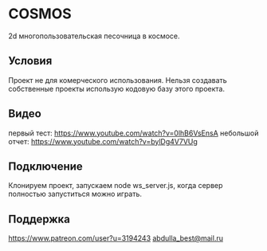 # COSMOS
2d многопользовательская песочница в космосе.

## Условия ##
Проект не для комерческого использования.
Нельзя создавать собственные проекты использую кодовую базу этого проекта.

## Видео ##
первый тест: https://www.youtube.com/watch?v=0lhB6VsEnsA
небольшой отчет: https://www.youtube.com/watch?v=bylDg4V7VUg
    
## Подключение ##
Клонируем проект, запускаем node ws_server.js, когда сервер полностью запуститься можно играть.

## Поддержка ##
https://www.patreon.com/user?u=3194243
abdulla_best@mail.ru


